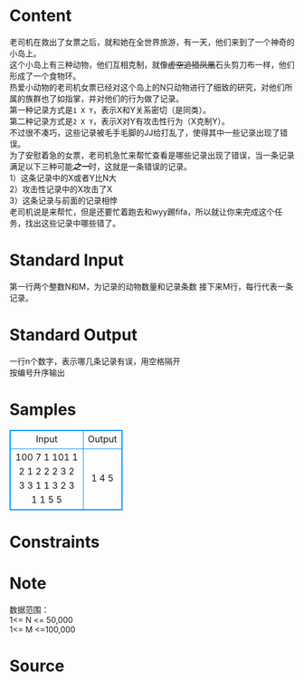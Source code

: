 
# Content

老司机在救出了女票之后，就和她在全世界旅游，有一天，他们来到了一个神奇的小岛上。       
这个小岛上有三种动物，他们互相克制，就像~~虚空追猎凤凰~~石头剪刀布一样，他们形成了一个食物环。  
热爱小动物的老司机女票已经对这个岛上的N只动物进行了细致的研究，对他们所属的族群也了如指掌，并对他们的行为做了记录。     
第一种记录方式是`1 X Y`，表示X和Y关系密切（是同类）。   
第二种记录方式是`2 X Y`，表示X对Y有攻击性行为（X克制Y）。   
不过很不凑巧，这些记录被毛手毛脚的JJ给打乱了，使得其中一些记录出现了错误。   
为了安慰着急的女票，老司机急忙来帮忙查看是哪些记录出现了错误，当一条记录满足以下三种可能***之一***时，这就是一条错误的记录。     
1）这条记录中的X或者Y比N大     
2）攻击性记录中的X攻击了X     
3）这条记录与前面的记录相悖    
老司机说是来帮忙，但是还要忙着跑去和wyy踢fifa，所以就让你来完成这个任务，找出这些记录中哪些错了。

# Standard Input

第一行两个整数N和M，为记录的动物数量和记录条数
接下来M行，每行代表一条记录。

# Standard Output

一行n个数字，表示哪几条记录有误，用空格隔开      
按编号升序输出

# Samples

<style>
        table,table tr th, table tr td { border:1px solid #0094ff; }
        table { width: 200px; min-height: 25px; line-height: 25px; text-align: center; border-collapse: collapse;}   
    </style>
<table>
	<tr>
		<td>Input</td>
		<td>Output</td>
	</tr>
<tr><td>100 7
1 101 1 
2 1 2
2 2 3 
2 3 3 
1 1 3 
2 3 1 
1 5 5</td><td>1 4 5
</td></tr></table>


# Constraints



# Note

数据范围：     
1<= N <= 50,000      
1<= M <=100,000

# Source


